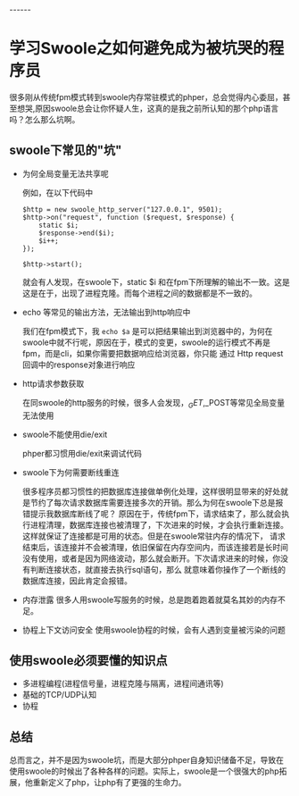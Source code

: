 <head>
     <title>学习Swoole之如何避免成为被坑哭的程序员</title>
     <meta content="text/html; charset=utf-8" http-equiv="Content-Type">
     <meta name="keywords" content="如何学习Swoole|swoole 采坑"/>
     <meta name="description" content="如何学习Swoole|swoole 采坑"/>
</head>
---<head>---

# 学习Swoole之如何避免成为被坑哭的程序员

很多刚从传统fpm模式转到swoole内存常驻模式的phper，总会觉得内心委屈，甚至想哭,原因swoole总会让你怀疑人生，这真的是我之前所认知的那个php语言吗？怎么那么坑啊。

## swoole下常见的"坑"

- 为何全局变量无法共享呢
   
    例如，在以下代码中
    ```
    $http = new swoole_http_server("127.0.0.1", 9501);
    $http->on("request", function ($request, $response) {
        static $i;
        $response->end($i);
        $i++;
    });
    
    $http->start();
    ```
    就会有人发现，在swoole下，static $i 和在fpm下所理解的输出不一致。这是这是在于，出现了进程克隆。而每个进程之间的数据都是不一致的。

- echo 等常见的输出方法，无法输出到http响应中
    
    我们在fpm模式下，我 ```echo $a``` 是可以把结果输出到浏览器中的，为何在swoole中就不行呢，原因在于，模式的变更，swoole的运行模式不再是fpm，而是cli，如果你需要把数据响应给浏览器，你只能
    通过 Http request 回调中的response对象进行响应

- http请求参数获取

    在同swoole的http服务的时候，很多人会发现，$_GET,$_POST等常见全局变量无法使用

- swoole不能使用die/exit
    
    phper都习惯用die/exit来调试代码

- swoole下为何需要断线重连      
    
    很多程序员都习惯性的把数据库连接做单例化处理，这样很明显带来的好处就是节约了每次请求数据库需要连接多次的开销。那么为何在swoole下总是报错提示我数据库断线了呢？
    原因在于，传统fpm下，请求结束了，那么就会执行进程清理，数据库连接也被清理了，下次进来的时候，才会执行重新连接。这样就保证了连接都是可用的状态。但是在swoole常驻内存的情况下，
    请求结束后，该连接并不会被清理，依旧保留在内存空间内，而该连接若是长时间没有使用，或者是因为网络波动，那么就会断开。下次请求进来的时候，你没有判断连接状态，就直接去执行sql语句，那么
    就意味着你操作了一个断线的数据库连接，因此肯定会报错。

- 内存泄露
    很多人用swoole写服务的时候，总是跑着跑着就莫名其妙的内存不足。

- 协程上下文访问安全
    使用swoole协程的时候，会有人遇到变量被污染的问题    
    
## 使用swoole必须要懂的知识点

- 多进程编程(进程信号量，进程克隆与隔离，进程间通讯等)
- 基础的TCP/UDP认知
- 协程

## 总结

总而言之，并不是因为swoole坑，而是大部分phper自身知识储备不足，导致在使用swoole的时候出了各种各样的问题。实际上，swoole是一个很强大的php拓展，他重新定义了php，让php有了更强的生命力。